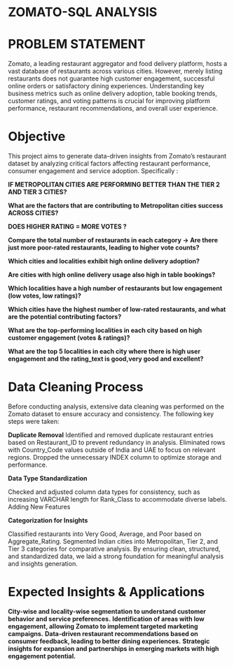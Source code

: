 # ZOMATO-SQL ANALYSIS

# PROBLEM STATEMENT
Zomato, a leading restaurant aggregator and food delivery platform, hosts a vast database of restaurants across various cities. However, merely listing restaurants does not guarantee high customer engagement, successful online orders or satisfactory dining experiences. Understanding key business metrics such as online delivery adoption, table booking trends, customer ratings, and voting patterns is crucial for improving platform performance, restaurant recommendations, and overall user experience.

# Objective
This project aims to generate data-driven insights from Zomato’s restaurant dataset by analyzing critical factors affecting restaurant performance, consumer engagement and service adoption. Specifically :

**IF METROPOLITAN CITIES ARE PERFORMING BETTER THAN THE TIER 2 AND TIER 3 CITIES?**

**What are the factors that are contributing to Metropolitan cities success ACROSS CITIES?**

**DOES HIGHER RATING = MORE VOTES ?**

**Compare the total number of restaurants in each category → Are there just more poor-rated restaurants, leading to higher vote counts?**

**Which cities and localities exhibit high online delivery adoption?**

**Are cities with high online delivery usage also high in table bookings?**

**Which localities have a high number of restaurants but low engagement (low votes, low ratings)?**

**Which cities have the highest number of low-rated restaurants, and what are the potential contributing factors?**

**What are the top-performing localities in each city based on high customer engagement (votes & ratings)?**

**What are the top 5 localities in each city where there is high user engagement and the rating_text is good,very good and excellent?**


# Data Cleaning Process
Before conducting analysis, extensive data cleaning was performed on the Zomato dataset to ensure accuracy and consistency. The following key steps were taken:

**Duplicate Removal**
Identified and removed duplicate restaurant entries based on Restaurant_ID to prevent redundancy in analysis.
Eliminated rows with Country_Code values outside of India and UAE to focus on relevant regions.
Dropped the unnecessary INDEX column to optimize storage and performance.

**Data Type Standardization**

Checked and adjusted column data types for consistency, such as increasing VARCHAR length for Rank_Class to accommodate diverse labels.
Adding New Features

**Categorization for Insights**

Classified restaurants into Very Good, Average, and Poor based on Aggregate_Rating.
Segmented Indian cities into Metropolitan, Tier 2, and Tier 3 categories for comparative analysis.
By ensuring clean, structured, and standardized data, we laid a strong foundation for meaningful analysis and insights generation.

# Expected Insights & Applications
**City-wise and locality-wise segmentation to understand customer behavior and service preferences.**
**Identification of areas with low engagement, allowing Zomato to implement targeted marketing campaigns.**
**Data-driven restaurant recommendations based on consumer feedback, leading to better dining experiences.**
**Strategic insights for expansion and partnerships in emerging markets with high engagement potential.**

